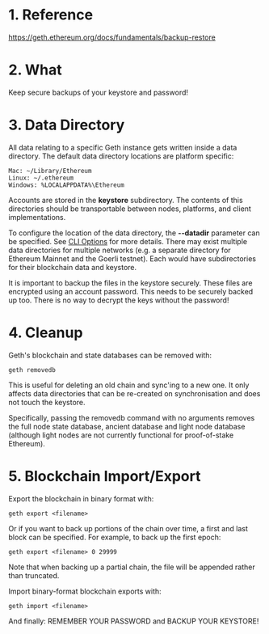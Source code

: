 # 1. Reference
https://geth.ethereum.org/docs/fundamentals/backup-restore


# 2. What

Keep secure backups of your keystore and password!

# 3. Data Directory
All data relating to a specific Geth instance gets written inside a data directory. The default data directory locations are platform specific:

```
Mac: ~/Library/Ethereum
Linux: ~/.ethereum
Windows: %LOCALAPPDATA%\Ethereum
```

Accounts are stored in the **keystore** subdirectory. The contents of this directories should be transportable between nodes, platforms, and client implementations.

To configure the location of the data directory, the **--datadir** parameter can be specified. See [CLI Options](https://geth.ethereum.org/docs/fundamentals/command-line-options) for more details. There may exist multiple data directories for multiple networks (e.g. a separate directory for Ethereum Mainnet and the Goerli testnet). Each would have subdirectories for their blockchain data and keystore.

It is important to backup the files in the keystore securely. These files are encrypted using an account password. This needs to be securely backed up too. There is no way to decrypt the keys without the password!


# 4. Cleanup

Geth's blockchain and state databases can be removed with:

```
geth removedb
```

This is useful for deleting an old chain and sync'ing to a new one. It only affects data directories that can be re-created on synchronisation and does not touch the keystore. 

Specifically, passing the removedb command with no arguments removes the full node state database, ancient database and light node database (although light nodes are not currently functional for proof-of-stake Ethereum).


# 5. Blockchain Import/Export
Export the blockchain in binary format with:

```
geth export <filename>
```

Or if you want to back up portions of the chain over time, a first and last block can be specified. For example, to back up the first epoch:

```
geth export <filename> 0 29999
```

Note that when backing up a partial chain, the file will be appended rather than truncated.

Import binary-format blockchain exports with:

```
geth import <filename>
```

And finally: REMEMBER YOUR PASSWORD and BACKUP YOUR KEYSTORE!
